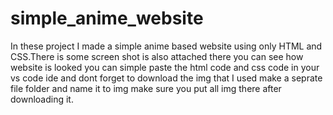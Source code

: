 # simple_anime_website
In these project I made a simple anime based website using only HTML and CSS.There is some screen shot is also attached there you can see how website is looked you can simple paste the html code and css code in your vs code ide and dont forget to download the img that I used make a seprate file folder and name it to img make sure you put all img there after downloading it.
